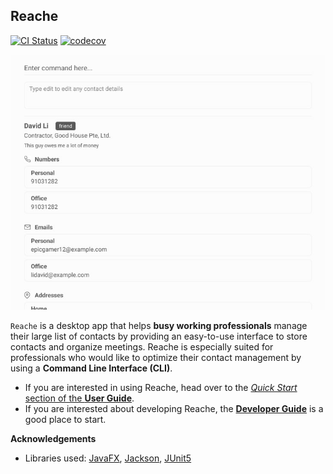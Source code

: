 Reache
---

[![CI Status](https://github.com/AY2122S2-CS2103T-W12-4/tp/workflows/Java%20CI/badge.svg)](https://github.com/AY2122S2-CS2103T-W12-4/tp/actions)
[![codecov](https://codecov.io/gh/AY2122S2-CS2103T-W12-4/tp/branch/master/graph/badge.svg)](https://codecov.io/gh/AY2122S2-CS2103T-W12-4/tp)

![Ui](images/Ui.png)

`Reache` is a desktop app that helps **busy working professionals** manage their large list of contacts by providing an easy-to-use interface to store contacts and organize meetings. Reache is especially suited for professionals who would like to optimize their contact management by using a **Command Line Interface (CLI)**.

* If you are interested in using Reache, head over to the [_Quick Start_ section of the **User Guide**](UserGuide.html#quick-start).
* If you are interested about developing Reache, the [**Developer Guide**](DeveloperGuide.html) is a good place to start.


**Acknowledgements**

* Libraries used: [JavaFX](https://openjfx.io/), [Jackson](https://github.com/FasterXML/jackson), [JUnit5](https://github.com/junit-team/junit5)
